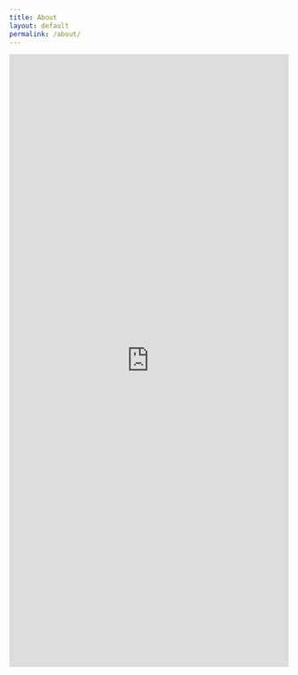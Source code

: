 ```yaml
---
title: About
layout: default
permalink: /about/
---
```


<iframe
  src="https://drive.google.com/file/d/0B4LQn_cjTzUpdXZEQ0lwSHhUYms/preview"
  style="width: 100%; max-width: 9in; height: calc(11/8.5*100vw - 30px); max-height: 11.5in; display: block; margin: auto"
  frameborder="0">
</iframe>